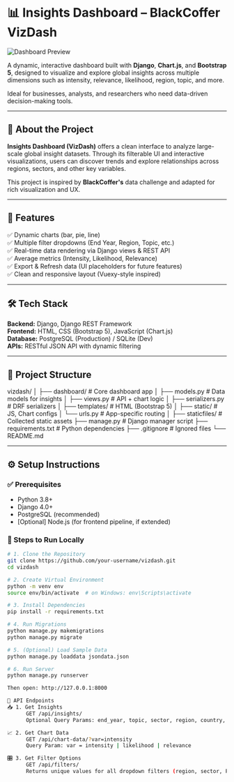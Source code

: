 # 📊 Insights Dashboard – BlackCoffer VizDash

![Dashboard Preview](https://via.placeholder.com/800x400) <!-- Replace with an actual screenshot URL -->

A dynamic, interactive dashboard built with **Django**, **Chart.js**, and **Bootstrap 5**, designed to visualize and explore global insights across multiple dimensions such as intensity, relevance, likelihood, region, topic, and more.

Ideal for businesses, analysts, and researchers who need data-driven decision-making tools.

---

## 📖 About the Project

**Insights Dashboard (VizDash)** offers a clean interface to analyze large-scale global insight datasets. Through its filterable UI and interactive visualizations, users can discover trends and explore relationships across regions, sectors, and other key variables.

This project is inspired by **BlackCoffer's** data challenge and adapted for rich visualization and UX.

---

## 🚀 Features

✅ Dynamic charts (bar, pie, line)  
✅ Multiple filter dropdowns (End Year, Region, Topic, etc.)  
✅ Real-time data rendering via Django views & REST API  
✅ Average metrics (Intensity, Likelihood, Relevance)  
✅ Export & Refresh data (UI placeholders for future features)  
✅ Clean and responsive layout (Vuexy-style inspired)

---

## 🛠️ Tech Stack

**Backend:** Django, Django REST Framework  
**Frontend:** HTML, CSS (Bootstrap 5), JavaScript (Chart.js)  
**Database:** PostgreSQL (Production) / SQLite (Dev)  
**APIs:** RESTful JSON API with dynamic filtering

---

## 📁 Project Structure

vizdash/ 
│ ├── dashboard/ # Core dashboard app 
│ ├── models.py # Data models for insights 
│ ├── views.py # API + chart logic 
│ ├── serializers.py # DRF serializers 
│ ├── templates/ # HTML (Bootstrap 5) 
│ ├── static/ # JS, Chart configs 
│ └── urls.py # App-specific routing 
│ ├── staticfiles/ # Collected static assets 
├── manage.py # Django manager script 
├── requirements.txt # Python dependencies 
├── .gitignore # Ignored files 
└── README.md 


---

## ⚙️ Setup Instructions

### ✅ Prerequisites

- Python 3.8+
- Django 4.0+
- PostgreSQL (recommended)
- [Optional] Node.js (for frontend pipeline, if extended)

### 🔧 Steps to Run Locally

```bash
# 1. Clone the Repository
git clone https://github.com/your-username/vizdash.git
cd vizdash

# 2. Create Virtual Environment
python -m venv env
source env/bin/activate  # on Windows: env\Scripts\activate

# 3. Install Dependencies
pip install -r requirements.txt

# 4. Run Migrations
python manage.py makemigrations
python manage.py migrate

# 5. (Optional) Load Sample Data
python manage.py loaddata jsondata.json

# 6. Run Server
python manage.py runserver

Then open: http://127.0.0.1:8000

🔌 API Endpoints
📥 1. Get Insights
      GET /api/insights/
      Optional Query Params: end_year, topic, sector, region, country, etc.

📈 2. Get Chart Data
      GET /api/chart-data/?var=intensity
      Query Param: var = intensity | likelihood | relevance

🎛️ 3. Get Filter Options
      GET /api/filters/
      Returns unique values for all dropdown filters (region, sector, PESTLE, etc.)
